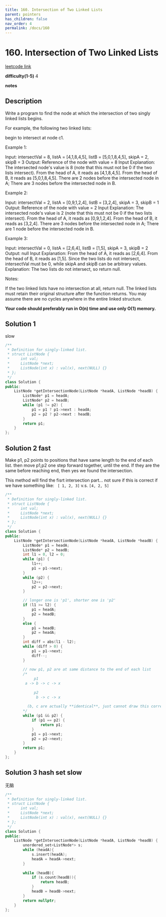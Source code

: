 ```yaml
---
title: 160. Intersection of Two Linked Lists
parent: pointers
has_children: false
nav_order: 4
permalink: /docs/160
---
```

# 160. Intersection of Two Linked Lists
[leetcode link](https://leetcode.com/problems/intersection-of-two-linked-lists/)

**difficulty(1-5)** 
4

**notes**   

## Description
Write a program to find the node at which the intersection of two singly linked lists begins.

For example, the following two linked lists:


begin to intersect at node c1.

 

Example 1:


Input: intersectVal = 8, listA = [4,1,8,4,5], listB = [5,0,1,8,4,5], skipA = 2, skipB = 3
Output: Reference of the node with value = 8
Input Explanation: The intersected node's value is 8 (note that this must not be 0 if the two lists intersect). From the head of A, it reads as [4,1,8,4,5]. From the head of B, it reads as [5,0,1,8,4,5]. There are 2 nodes before the intersected node in A; There are 3 nodes before the intersected node in B.
 

Example 2:


Input: intersectVal = 2, listA = [0,9,1,2,4], listB = [3,2,4], skipA = 3, skipB = 1
Output: Reference of the node with value = 2
Input Explanation: The intersected node's value is 2 (note that this must not be 0 if the two lists intersect). From the head of A, it reads as [0,9,1,2,4]. From the head of B, it reads as [3,2,4]. There are 3 nodes before the intersected node in A; There are 1 node before the intersected node in B.
 

Example 3:


Input: intersectVal = 0, listA = [2,6,4], listB = [1,5], skipA = 3, skipB = 2
Output: null
Input Explanation: From the head of A, it reads as [2,6,4]. From the head of B, it reads as [1,5]. Since the two lists do not intersect, intersectVal must be 0, while skipA and skipB can be arbitrary values.
Explanation: The two lists do not intersect, so return null.
 

Notes:

If the two linked lists have no intersection at all, return null.
The linked lists must retain their original structure after the function returns.
You may assume there are no cycles anywhere in the entire linked structure.

**Your code should preferably run in O(n) time and use only O(1) memory.**

## Solution 1
slow

```c++
/**
 * Definition for singly-linked list.
 * struct ListNode {
 *     int val;
 *     ListNode *next;
 *     ListNode(int x) : val(x), next(NULL) {}
 * };
 */
class Solution {
public:
    ListNode *getIntersectionNode(ListNode *headA, ListNode *headB) {
        ListNode* p1 = headA;
        ListNode* p2 = headB;
        while (p1 != p2) {
            p1 = p1 ? p1->next : headA;
            p2 = p2 ? p2->next : headB;
        }
        return p1;
    }
};
```

## Solution 2 fast

Make p1, p2 points to positions that have same length to the end of each list.
then move p1,p2 one step forward together, until the end. If they are the same
before reaching end, then yes we found the intersection.

This method will find the fisrt intersection part... not sure if this is correct 
if we have something like:
` [ 1, 2, 3]`  v.s. `[4, 2, 5]`

```c++
/**
 * Definition for singly-linked list.
 * struct ListNode {
 *     int val;
 *     ListNode *next;
 *     ListNode(int x) : val(x), next(NULL) {}
 * };
 */
class Solution {
public:
    ListNode *getIntersectionNode(ListNode *headA, ListNode *headB) {
        ListNode* p1 = headA;
        ListNode* p2 = headB;
        int l1 = 0, l2 = 0;
        while (p1) {
            l1++;
            p1 = p1->next;
        }
        while (p2) {
            l2++;
            p2 = p2->next;
        }

        // longer one is 'p1', shorter one is 'p2'
        if (l1 >= l2) {
            p1 = headA;
            p2 = headB;
        }
        else {
            p1 = headB;
            p2 = headA;
        }
        int diff = abs(l1 - l2);
        while (diff > 0) {
            p1 = p1->next;
            diff--;
        }
        
        // now p1, p2 are at same distance to the end of each list
        /*
             p1
         a -> b -> c -> x
             
             p2
              b -> c -> x
              
          (b, c are actually **identical**, just cannot draw this correct here)
        */
        while (p1 && p2) {
            if (p1 == p2) {
                return p1;
            }
            p1 = p1->next;
            p2 = p2->next;
        }
        return p1;
    }
};
```
## Solution 3 hash set slow

无脑

```c++
/**
 * Definition for singly-linked list.
 * struct ListNode {
 *     int val;
 *     ListNode *next;
 *     ListNode(int x) : val(x), next(NULL) {}
 * };
 */
class Solution {
public:
    ListNode *getIntersectionNode(ListNode *headA, ListNode *headB) {
        unordered_set<ListNode*> s;
        while (headA){
            s.insert(headA);
            headA = headA->next;
        }
        
        while (headB){
            if (s.count(headB)){
                return headB;
            }
            headB = headB->next;
        }
        return nullptr;
    }
};
```
